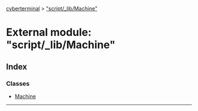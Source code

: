 [cyberterminal](../README.md) > ["script/_lib/Machine"](../modules/_script__lib_machine_.md)

# External module: "script/_lib/Machine"

## Index

### Classes

* [Machine](../classes/_script__lib_machine_.machine.md)

---

